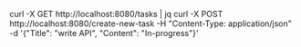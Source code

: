 curl -X GET http://localhost:8080/tasks | jq
curl -X POST http://localhost:8080/create-new-task -H "Content-Type: application/json" -d '{"Title": "write API", "Content": "In-progress"}' 
